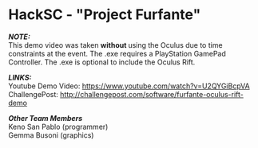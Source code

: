 HackSC - "Project Furfante"
=========================
***<b>NOTE:</b>***
<br>This demo video was taken <b> without </b> using the Oculus due to time constraints at the event.
The .exe requires a PlayStation GamePad Controller.
The .exe is optional to include the Oculus Rift.

***LINKS:***
<br>
Youtube Demo Video: https://www.youtube.com/watch?v=U2QYGiBcpVA
<br>ChallengePost: http://challengepost.com/software/furfante-oculus-rift-demo

***Other Team Members***
<br> Keno San Pablo (programmer)
<br> Gemma Busoni (graphics)
